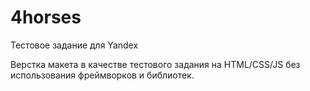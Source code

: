 # 4horses
Тестовое задание для Yandex 

Верстка макета в качестве тестового задания на HTML/CSS/JS без использования фреймворков и библиотек.
